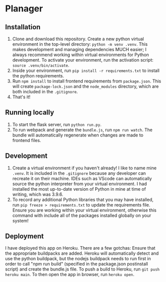 # Planager

## Installation

1. Clone and download this repository. Create a new python virtual environment in the top-level directory: ```python -m venv .venv```. This makes development and managing dependencies MUCH easier; I always recommend working within virtual environments for Python development. To activate your environment, run the activation script: ```source .venv/bin/activate```.
2. Inside your environment, run ```pip install -r requirements.txt``` to install the python requirements.
3. Run ```npm install``` to install frontend requirements from ```package.json```. This will create ```package-lock.json``` and the ```node_modules``` directory, which are both included in the ```.gitignore```.
4. That's it!

## Running locally

1. To start the flask server, run ```python run.py```.
2. To run webpack and generate the ```bundle.js```, run ```npm run watch```. The bundle will automatically regenerate when changes are made to frontend files.

## Development

1. Create a virtual environment if you haven't already! I like to name mine ```.venv```. It is included in the ```.gitignore``` because any developer can recreate it on their machine. IDEs such as VScode can automatically source the python interpreter from your virtual environment. I had installed the most up-to-date version of Python in mine at time of writing, which was 3.9.6.
2. To record any additional Python libraries that you may have installed, run ```pip freeze > requirements.txt``` to update the requirements file. Ensure you are working within your virtual environment, otherwise this command with include all of the packages installed globally on your system!

## Deployment

 I have deployed this app on Heroku. There are a few gotchas:
 Ensure that the appropriate buildpacks are added. Heroku will automatically detect and use the python buildpack, but the nodejs buildpack needs to run first in order to call "npm run build" (specified in the package.json postinstall script) and create the bundle.js file.
 To push a build to Heroku, run ```git push heroku main```. To then open the app in browser, run ```heroku open```.
